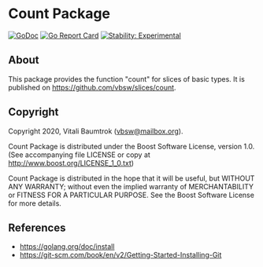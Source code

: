 # Count Package

[![GoDoc](https://godoc.org/github.com/vbsw/slices/count?status.svg)](https://pkg.go.dev/github.com/vbsw/slices/count) [![Go Report Card](https://goreportcard.com/badge/github.com/vbsw/slices/count)](https://goreportcard.com/report/github.com/vbsw/slices/count) [![Stability: Experimental](https://masterminds.github.io/stability/experimental.svg)](https://masterminds.github.io/stability/experimental.html)

## About
This package provides the function "count" for slices of basic types. It is published on <https://github.com/vbsw/slices/count>.

## Copyright
Copyright 2020, Vitali Baumtrok (vbsw@mailbox.org).

Count Package is distributed under the Boost Software License, version 1.0. (See accompanying file LICENSE or copy at http://www.boost.org/LICENSE_1_0.txt)

Count Package is distributed in the hope that it will be useful, but WITHOUT ANY WARRANTY; without even the implied warranty of MERCHANTABILITY or FITNESS FOR A PARTICULAR PURPOSE. See the Boost Software License for more details.

## References
- https://golang.org/doc/install
- https://git-scm.com/book/en/v2/Getting-Started-Installing-Git
